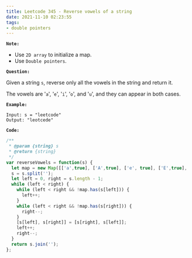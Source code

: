 ```yaml
---
title: Leetcode 345 - Reverse vowels of a string
date: 2021-11-10 02:23:55
tags:
- double pointers
---
```

**`Note:`**
- Use `2D array` to initialize a map.
- Use `Double pointers`.

**`Question:`**

Given a string `s`, reverse only all the vowels in the string and return it.

The vowels are '`a`', '`e`', '`i`', '`o`', and '`u`', and they can appear in both cases.

**`Example:`**
```
Input: s = "leetcode"
Output: "leotcede"
```

**`Code:`**
```javascript
/**
 * @param {string} s
 * @return {string}
 */
var reverseVowels = function(s) {
  let map = new Map([['a',true], ['A',true], ['e', true], ['E',true], ['i', true], ['I',true], ['o', true], ['O',true], ['u', true], ['U',true]]);
  s = s.split('');
  let left = 0, right = s.length - 1;
  while (left < right) {
    while (left < right && !map.has(s[left])) {
      left++;
    }
    while (left < right && !map.has(s[right])) {
      right--;
    }
    [s[left], s[right]] = [s[right], s[left]];
    left++;
    right--;
  }
  return s.join('');
};
```